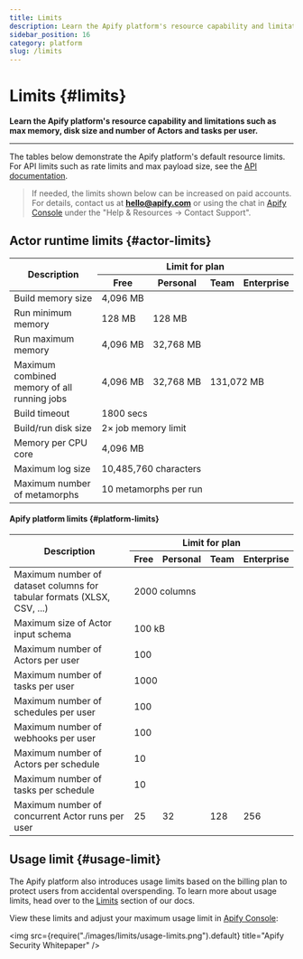 ```yaml
---
title: Limits
description: Learn the Apify platform's resource capability and limitations such as max memory, disk size and number of Actors and tasks per user.
sidebar_position: 16
category: platform
slug: /limits
---
```


# Limits {#limits}

**Learn the Apify platform's resource capability and limitations such as max memory, disk size and number of Actors and tasks per user.**

---

The tables below demonstrate the Apify platform's default resource limits. For API limits such as rate limits and max payload size, see the [API documentation](https://docs.apify.com/api/v2#/introduction/rate-limiting).

> If needed, the limits shown below can be increased on paid accounts. For details, contact us at **[hello@apify.com](mailto:hello@apify.com)** or using the chat in [Apify Console](https://console.apify.com/) under the "Help & Resources → Contact Support".

## Actor runtime limits {#actor-limits}

<table>
    <thead>
    <tr>
        <th rowspan="2">Description</th>
        <th colspan="4">Limit for plan</th>
    </tr>
    <tr>
        <th>Free</th>
        <th>Personal</th>
        <th>Team</th>
        <th>Enterprise</th>
    </tr>
    </thead>
    <tbody>
        <tr>
            <td>Build memory size</td>
            <td colspan="4">4,096&nbsp;MB</td>
        </tr>
        <tr>
            <td>Run minimum memory</td>
            <td>128&nbsp;MB</td>
            <td colspan="3">128&nbsp;MB</td>
        </tr>
        <tr>
            <td>Run maximum memory</td>
            <td>4,096&nbsp;MB</td>
            <td colspan="3">32,768&nbsp;MB</td>
        </tr>
        <tr>
            <td>Maximum combined memory of all running jobs</td>
            <td>4,096&nbsp;MB</td>
            <td>32,768&nbsp;MB</td>
            <td colspan="2">131,072&nbsp;MB</td>
        </tr>
        <tr>
            <td>Build timeout</td>
            <td colspan="4">1800&nbsp;secs</td>
        </tr>
        <tr>
            <td>Build/run disk size</td>
            <td colspan="4">2× job memory limit</td>
        </tr>
        <tr>
            <td>Memory per CPU core</td>
            <td colspan="4">4,096&nbsp;MB</td>
        </tr>
        <tr>
            <td>Maximum log size</td>
            <td colspan="4">10,485,760&nbsp;characters</td>
        </tr>
        <tr>
            <td>Maximum number of metamorphs</td>
            <td colspan="4">10 metamorphs per run</td>
        </tr>
    </tbody>
</table>

#### Apify platform limits {#platform-limits}

<table>
    <thead>
    <tr>
        <th rowspan="2">Description</th>
        <th colspan="4">Limit for plan</th>
    </tr>
    <tr>
        <th>Free</th>
        <th>Personal</th>
        <th>Team</th>
        <th>Enterprise</th>
    </tr>
    </thead>
    <tbody>
        <tr>
            <td>Maximum number of dataset columns for tabular formats (XLSX, CSV, ...)</td>
            <td colspan="4">2000&nbsp;columns</td>
        </tr>
        <tr>
            <td>Maximum size of Actor input schema</td>
            <td colspan="4">100&nbsp;kB</td>
        </tr>
        <tr>
            <td>Maximum number of Actors per user</td>
            <td colspan="4">100</td>
        </tr>
        <tr>
            <td>Maximum number of tasks per user</td>
            <td colspan="4">1000</td>
        </tr>
        <tr>
            <td>Maximum number of schedules per user</td>
            <td colspan="4">100</td>
        </tr>
        <tr>
            <td>Maximum number of webhooks per user</td>
            <td colspan="4">100</td>
        </tr>
        <tr>
            <td>Maximum number of Actors per schedule</td>
            <td colspan="4">10</td>
        </tr>
        <tr>
            <td>Maximum number of tasks per schedule</td>
            <td colspan="4">10</td>
        </tr>
        <tr>
            <td>Maximum number of concurrent Actor runs per user </td>
            <td>25</td>
            <td>32</td>
            <td>128</td>
            <td>256</td>
        </tr>
    </tbody>
</table>

## Usage limit {#usage-limit}

The Apify platform also introduces usage limits based on the billing plan to protect users from accidental overspending. To learn more about usage limits, head over to the [Limits](./console/billing.md#limits) section of our docs.

View these limits and adjust your maximum usage limit in [Apify Console](https://console.apify.com/billing#/limits):

 <img src={require("./images/limits/usage-limits.png").default} title="Apify Security Whitepaper" />

